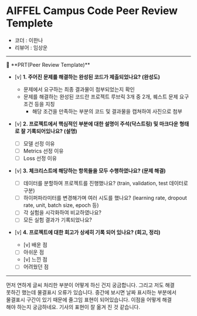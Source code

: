 # AIFFEL Campus Code Peer Review Templete
- 코더 : 이한나
- 리뷰어 : 임상운

---

<aside>
🔑 **PRT(Peer Review Template)**

- [v]  **1. 주어진 문제를 해결하는 완성된 코드가 제출되었나요? (완성도)**
    - 문제에서 요구하는 최종 결과물이 첨부되었는지 확인
    - 문제를 해결하는 완성된 코드란 프로젝트 루브릭 3개 중 2개, 
    퀘스트 문제 요구조건 등을 지칭
        - 해당 조건을 만족하는 부분의 코드 및 결과물을 캡쳐하여 사진으로 첨부

- [v]  **2. 프로젝트에서 핵심적인 부분에 대한 설명이 주석(닥스트링) 및 마크다운 형태로 잘 기록되어있나요? (설명)**
    - [ ]  모델 선정 이유
    - [ ]  Metrics 선정 이유
    - [ ]  Loss 선정 이유

- [v]  **3. 체크리스트에 해당하는 항목들을 모두 수행하였나요? (문제 해결)**
    - [ ]  데이터를 분할하여 프로젝트를 진행했나요? (train, validation, test 데이터로 구분)
    - [ ]  하이퍼파라미터를 변경해가며 여러 시도를 했나요? (learning rate, dropout rate, unit, batch size, epoch 등)
    - [ ]  각 실험을 시각화하여 비교하였나요?
    - [ ]  모든 실험 결과가 기록되었나요?

- [v]  **4. 프로젝트에 대한 회고가 상세히 기록 되어 있나요? (회고, 정리)**
    - [v]  배운 점
    - [ ]  아쉬운 점
    - [v]  느낀 점
    - [ ]  어려웠던 점
</aside>

---

 먼저 연하게 글씨 처리한 부분이 어떻게 하신 건지 궁금합니다. 그리고 저도 해결  
못하긴 했는데 물결표시 오류가 있습니다. 중간에 보시면 날짜 표시하는 부분에서  
물결표시 구간이 있기 때문에 줄그임 표현이 되어있습니다. 이점을 어떻게 해결  
해야 하는지 궁금하네요. 기사의 표현이 잘 옮겨 진 것 같습니다.
